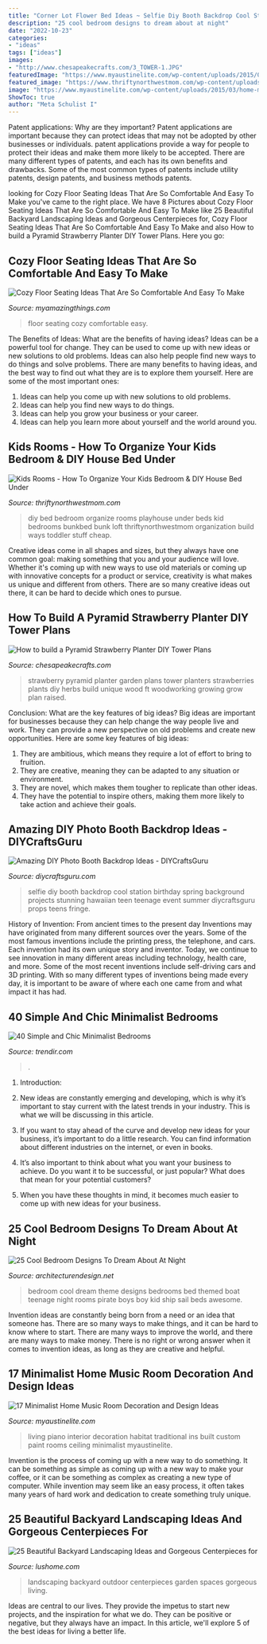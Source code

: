 ```yaml
---
title: "Corner Lot Flower Bed Ideas ~ Selfie Diy Booth Backdrop Cool Station Birthday Spring Background Projects Stunning Hawaiian Teen Teenage Event Summer Diycraftsguru Props Teens Fringe"
description: "25 cool bedroom designs to dream about at night"
date: "2022-10-23"
categories:
- "ideas"
tags: ["ideas"]
images:
- "http://www.chesapeakecrafts.com/3_TOWER-1.JPG"
featuredImage: "https://www.myaustinelite.com/wp-content/uploads/2015/03/home-music-room-with-piano.jpg"
featured_image: "https://www.thriftynorthwestmom.com/wp-content/uploads/2013/03/DIY-Playhouse-Bunkbed-738x1024.jpg"
image: "https://www.myaustinelite.com/wp-content/uploads/2015/03/home-music-room-with-piano.jpg"
ShowToc: true
author: "Meta Schulist I"
---
```



Patent applications: Why are they important?
Patent applications are important because they can protect ideas that may not be adopted by other businesses or individuals. patent applications provide a way for people to protect their ideas and make them more likely to be accepted. There are many different types of patents, and each has its own benefits and drawbacks. Some of the most common types of patents include utility patents, design patents, and business methods patents.

	

		
looking for Cozy Floor Seating Ideas That Are So Comfortable And Easy To Make you've came to the right place. We have 8 Pictures about Cozy Floor Seating Ideas That Are So Comfortable And Easy To Make like 25 Beautiful Backyard Landscaping Ideas and Gorgeous Centerpieces for, Cozy Floor Seating Ideas That Are So Comfortable And Easy To Make and also How to build a Pyramid Strawberry Planter DIY Tower Plans. Here you go:
		
    
## Cozy Floor Seating Ideas That Are So Comfortable And Easy To Make

<img loading=lazy src="https://myamazingthings.com/wp-content/uploads/2017/08/floor-seating-4.jpg" onerror="this.onerror=null;this.src='https://tse2.mm.bing.net/th?id=OIP.dw97YiMQV_ByIdnHUPhMgAHaGB&amp;pid=15.1';" alt="Cozy Floor Seating Ideas That Are So Comfortable And Easy To Make">

_Source: myamazingthings.com_

>floor seating cozy comfortable easy. 

	

The Benefits of Ideas: What are the benefits of having ideas?
Ideas can be a powerful tool for change. They can be used to come up with new ideas or new solutions to old problems. Ideas can also help people find new ways to do things and solve problems. There are many benefits to having ideas, and the best way to find out what they are is to explore them yourself. Here are some of the most important ones: 
1. Ideas can help you come up with new solutions to old problems.
2. Ideas can help you find new ways to do things.
3. Ideas can help you grow your business or your career.
4. Ideas can help you learn more about yourself and the world around you.

    
## Kids Rooms - How To Organize Your Kids Bedroom &amp; DIY House Bed Under

<img loading=lazy src="https://www.thriftynorthwestmom.com/wp-content/uploads/2013/03/DIY-Playhouse-Bunkbed-738x1024.jpg" onerror="this.onerror=null;this.src='https://tse2.mm.bing.net/th?id=OIP.MJz_hs69YN9-WRLqO-gSewHaKR&amp;pid=15.1';" alt="Kids Rooms - How To Organize Your Kids Bedroom &amp; DIY House Bed Under">

_Source: thriftynorthwestmom.com_

>diy bed bedroom organize rooms playhouse under beds kid bedrooms bunkbed bunk loft thriftynorthwestmom organization build ways toddler stuff cheap. 

	

Creative ideas come in all shapes and sizes, but they always have one common goal: making something that you and your audience will love. Whether it's coming up with new ways to use old materials or coming up with innovative concepts for a product or service, creativity is what makes us unique and different from others. There are so many creative ideas out there, it can be hard to decide which ones to pursue.

    
## How To Build A Pyramid Strawberry Planter DIY Tower Plans

<img loading=lazy src="http://www.chesapeakecrafts.com/3_TOWER-1.JPG" onerror="this.onerror=null;this.src='https://tse4.mm.bing.net/th?id=OIP.grO_uENHqZ8Zj2KdqWazSAHaJ4&amp;pid=15.1';" alt="How to build a Pyramid Strawberry Planter DIY Tower Plans">

_Source: chesapeakecrafts.com_

>strawberry pyramid planter garden plans tower planters strawberries plants diy herbs build unique wood ft woodworking growing grow plan raised. 

	

Conclusion: What are the key features of big ideas?
Big ideas are important for businesses because they can help change the way people live and work. They can provide a new perspective on old problems and create new opportunities. Here are some key features of big ideas: 
1. They are ambitious, which means they require a lot of effort to bring to fruition. 
2. They are creative, meaning they can be adapted to any situation or environment. 
3. They are novel, which makes them tougher to replicate than other ideas. 
4. They have the potential to inspire others, making them more likely to take action and achieve their goals.

    
## Amazing DIY Photo Booth Backdrop Ideas - DIYCraftsGuru

<img loading=lazy src="https://www.diycraftsguru.com/wp-content/uploads/2017/06/27-cool-diy-selfie-ideas-ft.jpg" onerror="this.onerror=null;this.src='https://tse1.mm.bing.net/th?id=OIP.9xGPN54PVYVaqjWd-oLQQwHaLJ&amp;pid=15.1';" alt="Amazing DIY Photo Booth Backdrop Ideas - DIYCraftsGuru">

_Source: diycraftsguru.com_

>selfie diy booth backdrop cool station birthday spring background projects stunning hawaiian teen teenage event summer diycraftsguru props teens fringe. 

	

History of Invention: From ancient times to the present day
Inventions may have originated from many different sources over the years. Some of the most famous inventions include the printing press, the telephone, and cars. Each invention had its own unique story and inventor. Today, we continue to see innovation in many different areas including technology, health care, and more. Some of the most recent inventions include self-driving cars and 3D printing. With so many different types of inventions being made every day, it is important to be aware of where each one came from and what impact it has had.

    
## 40 Simple And Chic Minimalist Bedrooms

<img loading=lazy src="https://cdn.trendir.com/wp-content/uploads/2017/09/simple-minimalist-bedroom.jpg" onerror="this.onerror=null;this.src='https://tse2.mm.bing.net/th?id=OIP.e1En6A_KPLZ5S0YIMT97sAHaLK&amp;pid=15.1';" alt="40 Simple and Chic Minimalist Bedrooms">

_Source: trendir.com_

>. 

	

1. Introduction:
1. New ideas are constantly emerging and developing, which is why it’s important to stay current with the latest trends in your industry. This is what we will be discussing in this article.
2. If you want to stay ahead of the curve and develop new ideas for your business, it’s important to do a little research. You can find information about different industries on the internet, or even in books.

3. It’s also important to think about what you want your business to achieve. Do you want it to be successful, or just popular? What does that mean for your potential customers?

4. When you have these thoughts in mind, it becomes much easier to come up with new ideas for your business.

    
## 25 Cool Bedroom Designs To Dream About At Night

<img loading=lazy src="http://cdn.architecturendesign.net/wp-content/uploads/2014/09/23-cool-teenage-bedroom-sail-theme.jpg" onerror="this.onerror=null;this.src='https://tse4.mm.bing.net/th?id=OIP.OxBe1JL5uJlDrtPrRdRg-QHaEu&amp;pid=15.1';" alt="25 Cool Bedroom Designs To Dream About At Night">

_Source: architecturendesign.net_

>bedroom cool dream theme designs bedrooms bed themed boat teenage night rooms pirate boys boy kid ship sail beds awesome. 

	

Invention ideas are constantly being born from a need or an idea that someone has. There are so many ways to make things, and it can be hard to know where to start. There are many ways to improve the world, and there are many ways to make money. There is no right or wrong answer when it comes to invention ideas, as long as they are creative and helpful.

    
## 17 Minimalist Home Music Room Decoration And Design Ideas

<img loading=lazy src="https://www.myaustinelite.com/wp-content/uploads/2015/03/home-music-room-with-piano.jpg" onerror="this.onerror=null;this.src='https://tse3.mm.bing.net/th?id=OIP.CoRNngQ5YNd4deOjJyet2gHaGW&amp;pid=15.1';" alt="17 Minimalist Home Music Room Decoration and Design Ideas">

_Source: myaustinelite.com_

>living piano interior decoration habitat traditional ins built custom paint rooms ceiling minimalist myaustinelite. 

	

Invention is the process of coming up with a new way to do something. It can be something as simple as coming up with a new way to make your coffee, or it can be something as complex as creating a new type of computer. While invention may seem like an easy process, it often takes many years of hard work and dedication to create something truly unique.

    
## 25 Beautiful Backyard Landscaping Ideas And Gorgeous Centerpieces For

<img loading=lazy src="http://www.lushome.com/wp-content/uploads/2013/05/backyard-landscaping-ideas-garden-decorations-24.jpg" onerror="this.onerror=null;this.src='https://tse2.mm.bing.net/th?id=OIP.HJut21dAubP2jtIv455FDgHaJ3&amp;pid=15.1';" alt="25 Beautiful Backyard Landscaping Ideas and Gorgeous Centerpieces for">

_Source: lushome.com_

>landscaping backyard outdoor centerpieces garden spaces gorgeous living. 

	

Ideas are central to our lives. They provide the impetus to start new projects, and the inspiration for what we do. They can be positive or negative, but they always have an impact. In this article, we'll explore 5 of the best ideas for living a better life.

